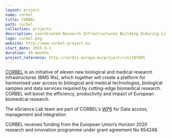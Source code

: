 ```yaml
---
layout: project
name: corbel
title: CORBEL
path: corbel
collection: projects
description: Coordinated Research Infrastructures Building Enduring Life-science Services
logo: corbel.png
website: http://www.corbel-project.eu
start_date: 2015-9-1
duration: 48 months
project_reference: http://cordis.europa.eu/project/rcn/197885
---
```


[CORBEL](http://www.corbel-project.eu) is an initiative of eleven new biological and medical research
infrastructures (BMS RIs), which together will create a platform for
harmonised user access to biological and medical technologies,
biological samples and data services required by cutting-edge
biomedical research. CORBEL will boost the efficiency, productivity
and impact of European biomedical research.

The eScience Lab team are part of CORBEL's [WP6](http://www.corbel-project.eu/work-packages.html) for Data access,
management and integration

CORBEL receives funding from the European Union’s Horizon 2020
research and innovation programme under grant agreement No 654248.

